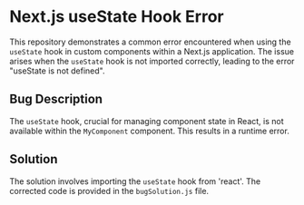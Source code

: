 # Next.js useState Hook Error

This repository demonstrates a common error encountered when using the `useState` hook in custom components within a Next.js application.  The issue arises when the `useState` hook is not imported correctly, leading to the error "useState is not defined".

## Bug Description

The `useState` hook, crucial for managing component state in React, is not available within the `MyComponent` component. This results in a runtime error.

## Solution

The solution involves importing the `useState` hook from 'react'. The corrected code is provided in the `bugSolution.js` file. 

